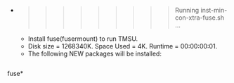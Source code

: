 * >>>>>>>>> Running inst-min-con-xtra-fuse.sh ...
  * Install fuse(fusermount) to run TMSU.
  * Disk size = 1268340K. Space Used = 4K. Runtime = 00:00:00:01.
  * The following NEW packages will be installed:
  ```bash
fuse*
  ```
